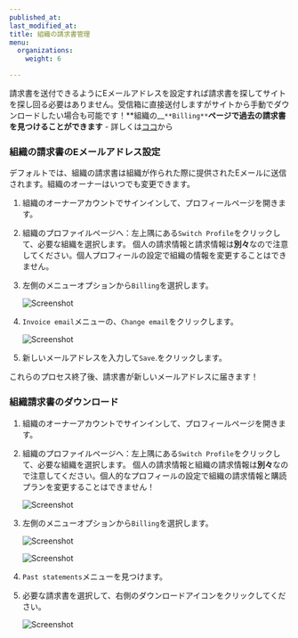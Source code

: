 ```yaml
---
published_at:
last_modified_at:
title: 組織の請求書管理
menu:
  organizations:
    weight: 6

---
```

請求書を送付できるようにEメールアドレスを設定すれば請求書を探してサイトを探し回る必要はありません。受信箱に直接送付しますがサイトから手動でダウンロードしたい場合も可能です！**組織の__`**Billing**`**ページで過去の請求書を見つけることができます** - 詳しくは[ココ](#downloading-organization-invoices)から

### 組織の請求書のEメールアドレス設定

デフォルトでは、組織の請求書は組織が作られた際に提供されたEメールに送信されます。組織のオーナーはいつでも変更できます。

1. 組織のオーナーアカウントでサインインして、プロフィールページを開きます。
2. 組織のプロファイルページへ：左上隅にある`Switch Profile`をクリックして、必要な組織を選択します。  個人の請求情報と請求情報は**別々**なので注意してください。個人プロフィールの設定で組織の情報を変更することはできません。
3. 左側のメニューオプションから`Billing`を選択します。

   ![Screenshot](/img/team-management/organization/billing-sidebar-menu.png)
4. `Invoice email`メニューの、`Change email`をクリックします。

   ![Screenshot](/img/team-management/organization/invoice-email-settings.png)
5. 新しいメールアドレスを入力して`Save`.をクリックします。

これらのプロセス終了後、請求書が新しいメールアドレスに届きます！

### 組織請求書のダウンロード

1. 組織のオーナーアカウントでサインインして、プロフィールページを開きます。
2. 組織のプロファイルページへ：左上隅にある`Switch Profile`をクリックして、必要な組織を選択します。  個人の請求情報と組織の請求情報は**別々**なので注意してください。個人的なプロフィールの設定で組織の請求情報と購読プランを変更することはできません！

   ![Screenshot](/img/team-management/organization/switch-profile-2.png)
3. 左側のメニューオプションから`Billing`を選択します。

   ![Screenshot](/img/team-management/organization/billing-sidebar-menu.png)

   ![Screenshot](/img/team-management/organization/billing-sidebar-menu.png)
4. `Past statements`メニューを見つけます。
5. 必要な請求書を選択して、右側のダウンロードアイコンをクリックしてください。

   ![Screenshot](/img/team-management/organization/past-invoices.png)
